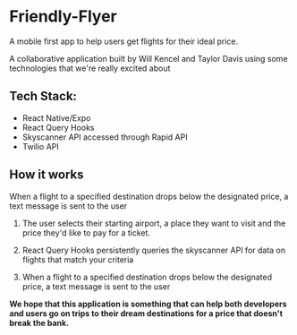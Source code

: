 # Friendly-Flyer
A mobile first app to help users get flights for their ideal price.
  
A collaborative application built by Will Kencel and Taylor Davis using some technologies that we're really excited about

## Tech Stack:
- React Native/Expo
- React Query Hooks
- Skyscanner API accessed through Rapid API
- Twilio API

## How it works

When a flight to a specified destination drops below the designated price, a text message is sent to the user

1. The user selects their starting airport, a place they want to visit and the price they'd like to pay for a ticket.

2. React Query Hooks persistently queries the skyscanner API for data on flights that match your criteria

3. When a flight to a specified destination drops below the designated price, a text message is sent to the user



**We hope that this application is something that can help both developers and users go on trips to their dream destinations for a price that doesn't break the bank.**
